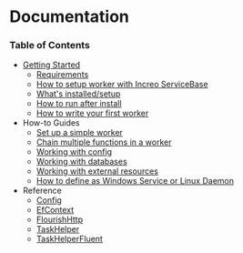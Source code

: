 # Documentation

### Table of Contents

* [Getting Started](getting-started.md)
    - [Requirements](getting-started.md#requirements)
    - [How to setup worker with Increo ServiceBase](getting-started.md#how-to-setup-worker-with-increo-servicesase)
    - [What's installed/setup](getting-started.md#whats-installedsetup)
    - [How to run after install](getting-started.md#how-to-run-after-install)
    - [How to write your first worker](getting-started.md#how-to-write-your-first-worker)
* How-to Guides
    - [Set up a simple worker](guides/set-up-a-simple-worker.md)
    - [Chain multiple functions in a worker](guides/chain-multiple-functions-in-a-worker.md)
    - [Working with config](guides/working-with-config.md)
    - [Working with databases](guides/working-with-databases.md)
    - [Working with external resources](guides/working-with-external-resources.md)
    - [How to define as Windows Service or Linux Daemon](guides/how-to-define-as-windows-service-or-linux-daemon.md)
* Reference
    - [Config](reference/config.md)
    - [EfContext](reference/efcontext.md)
    - [FlourishHttp](reference/flourishhttp.md)
    - [TaskHelper](reference/taskhelper.md)
    - [TaskHelperFluent](reference/taskhelperfluent.md)
